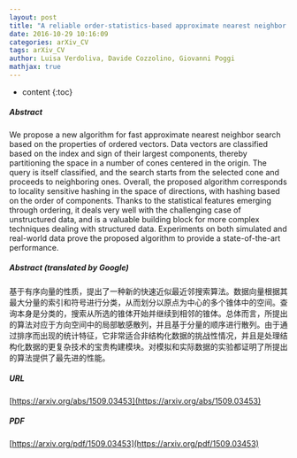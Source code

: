 ```yaml
---
layout: post
title: "A reliable order-statistics-based approximate nearest neighbor search algorithm"
date: 2016-10-29 10:16:09
categories: arXiv_CV
tags: arXiv_CV
author: Luisa Verdoliva, Davide Cozzolino, Giovanni Poggi
mathjax: true
---
```


* content
{:toc}

##### Abstract
We propose a new algorithm for fast approximate nearest neighbor search based on the properties of ordered vectors. Data vectors are classified based on the index and sign of their largest components, thereby partitioning the space in a number of cones centered in the origin. The query is itself classified, and the search starts from the selected cone and proceeds to neighboring ones. Overall, the proposed algorithm corresponds to locality sensitive hashing in the space of directions, with hashing based on the order of components. Thanks to the statistical features emerging through ordering, it deals very well with the challenging case of unstructured data, and is a valuable building block for more complex techniques dealing with structured data. Experiments on both simulated and real-world data prove the proposed algorithm to provide a state-of-the-art performance.

##### Abstract (translated by Google)
基于有序向量的性质，提出了一种新的快速近似最近邻搜索算法。数据向量根据其最大分量的索引和符号进行分类，从而划分以原点为中心的多个锥体中的空间。查询本身是分类的，搜索从所选的锥体开始并继续到相邻的锥体。总体而言，所提出的算法对应于方向空间中的局部敏感散列，并且基于分量的顺序进行散列。由于通过排序而出现的统计特征，它非常适合非结构化数据的挑战性情况，并且是处理结构化数据的更复杂技术的宝贵构建模块。对模拟和实际数据的实验都证明了所提出的算法提供了最先进的性能。

##### URL
[https://arxiv.org/abs/1509.03453](https://arxiv.org/abs/1509.03453)

##### PDF
[https://arxiv.org/pdf/1509.03453](https://arxiv.org/pdf/1509.03453)

